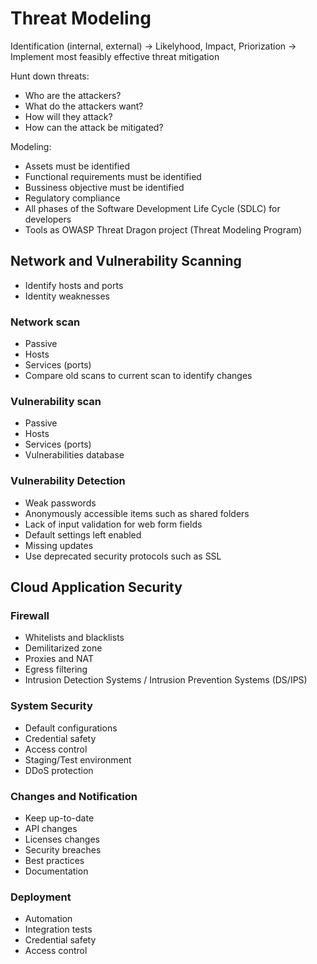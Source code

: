 # Threat Modeling
Identification (internal, external) -> Likelyhood, Impact, Priorization -> Implement most feasibly effective threat mitigation

Hunt down threats:
* Who are the attackers?
* What do the attackers want?
* How will they attack?
* How can the attack be mitigated?

Modeling:
* Assets must be identified
* Functional requirements must be identified
* Bussiness objective must be identified
* Regulatory compliance
* All phases of the Software Development Life Cycle (SDLC) for developers
* Tools as OWASP Threat Dragon project (Threat Modeling Program)

## Network and Vulnerability Scanning
* Identify hosts and ports
* Identity weaknesses

### Network scan
* Passive
* Hosts
* Services (ports)
* Compare old scans to current scan to identify changes

### Vulnerability scan
* Passive
* Hosts
* Services (ports)
* Vulnerabilities database

### Vulnerability Detection
* Weak passwords
* Anonymously accessible items such as shared folders
* Lack of input validation for web form fields
* Default settings left enabled
* Missing updates
* Use deprecated security protocols such as SSL

## Cloud Application Security
### Firewall
* Whitelists and blacklists
* Demilitarized zone
* Proxies and NAT
* Egress filtering
* Intrusion Detection Systems / Intrusion Prevention Systems (DS/IPS)

### System Security
* Default configurations
* Credential safety
* Access control
* Staging/Test environment
* DDoS protection

### Changes and Notification
* Keep up-to-date
* API changes
* Licenses changes
* Security breaches
* Best practices
* Documentation

### Deployment
* Automation
* Integration tests
* Credential safety
* Access control







